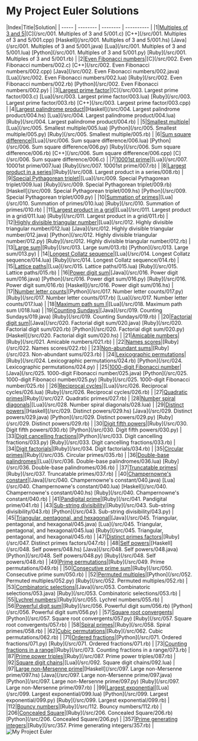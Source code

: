 My Project Euler Solutions
========
|Index|Title|Solution|
| ----- | -------- | -------- | ---------- |
|1|[Multiples of 3 and 5](https://projecteuler.net/problem=1)|[C](/src/001. Multiples of 3 and 5/001.c) [C++](/src/001. Multiples of 3 and 5/001.cpp) [Haskell](/src/001. Multiples of 3 and 5/001.hs) [Java](/src/001. Multiples of 3 and 5/001.java) [Lua](/src/001. Multiples of 3 and 5/001.lua) [Python](/src/001. Multiples of 3 and 5/001.py) [Ruby](/src/001. Multiples of 3 and 5/001.rb) |
|2|[Even Fibonacci numbers](https://projecteuler.net/problem=2)|[C](/src/002. Even Fibonacci numbers/002.c) [C++](/src/002. Even Fibonacci numbers/002.cpp) [Java](/src/002. Even Fibonacci numbers/002.java) [Lua](/src/002. Even Fibonacci numbers/002.lua) [Ruby](/src/002. Even Fibonacci numbers/002.rb) [Python](/src/002. Even Fibonacci numbers/002.py) |
|3|[Largest prime factor](https://projecteuler.net/problem=3)|[C](/src/003. Largest prime factor/003.c) [Lua](/src/003. Largest prime factor/003.lua) [Ruby](/src/003. Largest prime factor/003.rb) [C++](/src/003. Largest prime factor/003.cpp) |
|4|[Largest palindrome product](https://projecteuler.net/problem=4)|[Haskell](/src/004. Largest palindrome product/004.hs) [Lua](/src/004. Largest palindrome product/004.lua) [Ruby](/src/004. Largest palindrome product/004.rb) |
|5|[Smallest multiple](https://projecteuler.net/problem=5)|[Lua](/src/005. Smallest multiple/005.lua) [Python](/src/005. Smallest multiple/005.py) [Ruby](/src/005. Smallest multiple/005.rb) |
|6|[Sum square difference](https://projecteuler.net/problem=6)|[Lua](/src/006. Sum square difference/006.lua) [Python](/src/006. Sum square difference/006.py) [Ruby](/src/006. Sum square difference/006.rb) [C++](/src/006. Sum square difference/006.cpp) [C](/src/006. Sum square difference/006.c) |
|7|[10001st prime](https://projecteuler.net/problem=7)|[Lua](/src/007. 10001st prime/007.lua) [Ruby](/src/007. 10001st prime/007.rb) |
|8|[Largest product in a series](https://projecteuler.net/problem=8)|[Ruby](/src/008. Largest product in a series/008.rb) |
|9|[Special Pythagorean triplet](https://projecteuler.net/problem=9)|[Lua](/src/009. Special Pythagorean triplet/009.lua) [Ruby](/src/009. Special Pythagorean triplet/009.rb) [Haskell](/src/009. Special Pythagorean triplet/009.hs) [Python](/src/009. Special Pythagorean triplet/009.py) |
|10|[Summation of primes](https://projecteuler.net/problem=10)|[Lua](/src/010. Summation of primes/010.lua) [Ruby](/src/010. Summation of primes/010.rb) |
|11|[Largest product in a grid](https://projecteuler.net/problem=11)|[Lua](/src/011. Largest product in a grid/011.lua) [Ruby](/src/011. Largest product in a grid/011.rb) |
|12|[Highly divisible triangular number](https://projecteuler.net/problem=12)|[Lua](/src/012. Highly divisible triangular number/012.lua) [Java](/src/012. Highly divisible triangular number/012.java) [Python](/src/012. Highly divisible triangular number/012.py) [Ruby](/src/012. Highly divisible triangular number/012.rb) |
|13|[Large sum](https://projecteuler.net/problem=13)|[Ruby](/src/013. Large sum/013.rb) [Python](/src/013. Large sum/013.py) |
|14|[Longest Collatz sequence](https://projecteuler.net/problem=14)|[Lua](/src/014. Longest Collatz sequence/014.lua) [Ruby](/src/014. Longest Collatz sequence/014.rb) |
|15|[Lattice paths](https://projecteuler.net/problem=15)|[Lua](/src/015. Lattice paths/015.lua) [Ruby](/src/015. Lattice paths/015.rb) |
|16|[Power digit sum](https://projecteuler.net/problem=16)|[Java](/src/016. Power digit sum/016.java) [Python](/src/016. Power digit sum/016.py) [Ruby](/src/016. Power digit sum/016.rb) [Haskell](/src/016. Power digit sum/016.hs) |
|17|[Number letter counts](https://projecteuler.net/problem=17)|[Python](/src/017. Number letter counts/017.py) [Ruby](/src/017. Number letter counts/017.rb) [Lua](/src/017. Number letter counts/017.lua) |
|18|[Maximum path sum I](https://projecteuler.net/problem=18)|[Lua](/src/018. Maximum path sum I/018.lua) |
|19|[Counting Sundays](https://projecteuler.net/problem=19)|[Java](/src/019. Counting Sundays/019.java) [Ruby](/src/019. Counting Sundays/019.rb) |
|20|[Factorial digit sum](https://projecteuler.net/problem=20)|[Java](/src/020. Factorial digit sum/020.java) [Ruby](/src/020. Factorial digit sum/020.rb) [Python](/src/020. Factorial digit sum/020.py) [Haskell](/src/020. Factorial digit sum/020.hs) |
|21|[Amicable numbers](https://projecteuler.net/problem=21)|[Ruby](/src/021. Amicable numbers/021.rb) |
|22|[Names scores](https://projecteuler.net/problem=22)|[Ruby](/src/022. Names scores/022.rb) |
|23|[Non-abundant sums](https://projecteuler.net/problem=23)|[Ruby](/src/023. Non-abundant sums/023.rb) |
|24|[Lexicographic permutations](https://projecteuler.net/problem=24)|[Ruby](/src/024. Lexicographic permutations/024.rb) [Python](/src/024. Lexicographic permutations/024.py) |
|25|[1000-digit Fibonacci number](https://projecteuler.net/problem=25)|[Java](/src/025. 1000-digit Fibonacci number/025.java) [Python](/src/025. 1000-digit Fibonacci number/025.py) [Ruby](/src/025. 1000-digit Fibonacci number/025.rb) |
|26|[Reciprocal cycles](https://projecteuler.net/problem=26)|[Lua](/src/026. Reciprocal cycles/026.lua) [Ruby](/src/026. Reciprocal cycles/026.rb) |
|27|[Quadratic primes](https://projecteuler.net/problem=27)|[Ruby](/src/027. Quadratic primes/027.rb) |
|28|[Number spiral diagonals](https://projecteuler.net/problem=28)|[Lua](/src/028. Number spiral diagonals/028.lua) |
|29|[Distinct powers](https://projecteuler.net/problem=29)|[Haskell](/src/029. Distinct powers/029.hs) [Java](/src/029. Distinct powers/029.java) [Python](/src/029. Distinct powers/029.py) [Ruby](/src/029. Distinct powers/029.rb) |
|30|[Digit fifth powers](https://projecteuler.net/problem=30)|[Ruby](/src/030. Digit fifth powers/030.rb) [Python](/src/030. Digit fifth powers/030.py) |
|33|[Digit cancelling fractions](https://projecteuler.net/problem=33)|[Python](/src/033. Digit cancelling fractions/033.py) [Ruby](/src/033. Digit cancelling fractions/033.rb) |
|34|[Digit factorials](https://projecteuler.net/problem=34)|[Ruby](/src/034. Digit factorials/034.rb) |
|35|[Circular primes](https://projecteuler.net/problem=35)|[Ruby](/src/035. Circular primes/035.rb) |
|36|[Double-base palindromes](https://projecteuler.net/problem=36)|[Lua](/src/036. Double-base palindromes/036.lua) [Ruby](/src/036. Double-base palindromes/036.rb) |
|37|[Truncatable primes](https://projecteuler.net/problem=37)|[Ruby](/src/037. Truncatable primes/037.rb) |
|40|[Champernowne's constant](https://projecteuler.net/problem=40)|[Java](/src/040. Champernowne's constant/040.java) [Lua](/src/040. Champernowne's constant/040.lua) [Haskell](/src/040. Champernowne's constant/040.hs) [Ruby](/src/040. Champernowne's constant/040.rb) |
|41|[Pandigital prime](https://projecteuler.net/problem=41)|[Ruby](/src/041. Pandigital prime/041.rb) |
|43|[Sub-string divisibility](https://projecteuler.net/problem=43)|[Ruby](/src/043. Sub-string divisibility/043.rb) [Python](/src/043. Sub-string divisibility/043.py) |
|45|[Triangular, pentagonal, and hexagonal](https://projecteuler.net/problem=45)|[Java](/src/045. Triangular, pentagonal, and hexagonal/045.java) [Lua](/src/045. Triangular, pentagonal, and hexagonal/045.lua) [Ruby](/src/045. Triangular, pentagonal, and hexagonal/045.rb) |
|47|[Distinct primes factors](https://projecteuler.net/problem=47)|[Ruby](/src/047. Distinct primes factors/047.rb) |
|48|[Self powers](https://projecteuler.net/problem=48)|[Haskell](/src/048. Self powers/048.hs) [Java](/src/048. Self powers/048.java) [Python](/src/048. Self powers/048.py) [Ruby](/src/048. Self powers/048.rb) |
|49|[Prime permutations](https://projecteuler.net/problem=49)|[Ruby](/src/049. Prime permutations/049.rb) |
|50|[Consecutive prime sum](https://projecteuler.net/problem=50)|[Ruby](/src/050. Consecutive prime sum/050.rb) |
|52|[Permuted multiples](https://projecteuler.net/problem=52)|[Python](/src/052. Permuted multiples/052.py) [Ruby](/src/052. Permuted multiples/052.rb) |
|53|[Combinatoric selections](https://projecteuler.net/problem=53)|[Java](/src/053. Combinatoric selections/053.java) [Ruby](/src/053. Combinatoric selections/053.rb) |
|55|[Lychrel numbers](https://projecteuler.net/problem=55)|[Ruby](/src/055. Lychrel numbers/055.rb) |
|56|[Powerful digit sum](https://projecteuler.net/problem=56)|[Ruby](/src/056. Powerful digit sum/056.rb) [Python](/src/056. Powerful digit sum/056.py) |
|57|[Square root convergents](https://projecteuler.net/problem=57)|[Python](/src/057. Square root convergents/057.py) [Ruby](/src/057. Square root convergents/057.rb) |
|58|[Spiral primes](https://projecteuler.net/problem=58)|[Ruby](/src/058. Spiral primes/058.rb) |
|62|[Cubic permutations](https://projecteuler.net/problem=62)|[Ruby](/src/062. Cubic permutations/062.rb) |
|71|[Ordered fractions](https://projecteuler.net/problem=71)|[Python](/src/071. Ordered fractions/071.py) [Ruby](/src/071. Ordered fractions/071.rb) |
|73|[Counting fractions in a range](https://projecteuler.net/problem=73)|[Ruby](/src/073. Counting fractions in a range/073.rb) |
|87|[Prime power triples](https://projecteuler.net/problem=87)|[Ruby](/src/087. Prime power triples/087.rb) |
|92|[Square digit chains](https://projecteuler.net/problem=92)|[Lua](/src/092. Square digit chains/092.lua) |
|97|[Large non-Mersenne prime](https://projecteuler.net/problem=97)|[Haskell](/src/097. Large non-Mersenne prime/097.hs) [Java](/src/097. Large non-Mersenne prime/097.java) [Python](/src/097. Large non-Mersenne prime/097.py) [Ruby](/src/097. Large non-Mersenne prime/097.rb) |
|99|[Largest exponential](https://projecteuler.net/problem=99)|[Lua](/src/099. Largest exponential/099.lua) [Python](/src/099. Largest exponential/099.py) [Ruby](/src/099. Largest exponential/099.rb) |
|112|[Bouncy numbers](https://projecteuler.net/problem=112)|[Ruby](/src/112. Bouncy numbers/112.rb) |
|206|[Concealed Square](https://projecteuler.net/problem=206)|[Ruby](/src/206. Concealed Square/206.rb) [Python](/src/206. Concealed Square/206.py) |
|357|[Prime generating integers](https://projecteuler.net/problem=357)|[Ruby](/src/357. Prime generating integers/357.rb) |
![My Project Euler](https://projecteuler.net/profile/yuhao.png)
